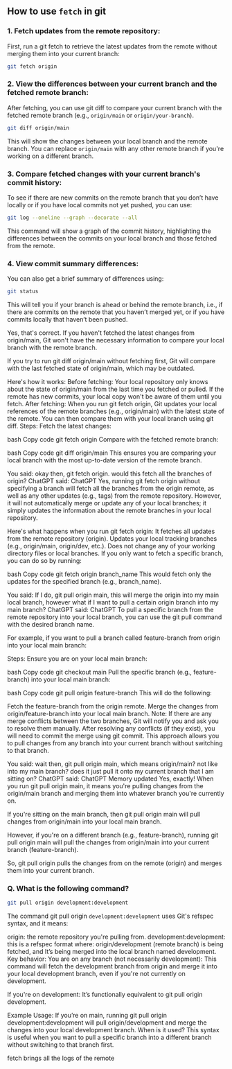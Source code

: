 ## How to use `fetch` in git

### 1. Fetch updates from the remote repository:
First, run a git fetch to retrieve the latest updates from the remote without merging them into your current branch:

```bash
git fetch origin
```

### 2. View the differences between your current branch and the fetched remote branch:
After fetching, you can use git diff to compare your current branch with the fetched remote branch (e.g., `origin/main` or `origin/your-branch`).

```bash
git diff origin/main
```
This will show the changes between your local branch and the remote branch. You can replace `origin/main` with any other remote branch if you're working on a different branch.

### 3. Compare fetched changes with your current branch's commit history:
To see if there are new commits on the remote branch that you don’t have locally or if you have local commits not yet pushed, you can use:

```bash
git log --oneline --graph --decorate --all
```

This command will show a graph of the commit history, highlighting the differences between the commits on your local branch and those fetched from the remote.

### 4. View commit summary differences:
You can also get a brief summary of differences using:
```bash
git status
```
This will tell you if your branch is ahead or behind the remote branch, i.e., if there are commits on the remote that you haven’t merged yet, or if you have commits locally that haven’t been pushed.

Yes, that's correct. If you haven't fetched the latest changes from origin/main, Git won't have the necessary information to compare your local branch with the remote branch.

If you try to run git diff origin/main without fetching first, Git will compare with the last fetched state of origin/main, which may be outdated.

Here's how it works:
Before fetching: Your local repository only knows about the state of origin/main from the last time you fetched or pulled. If the remote has new commits, your local copy won't be aware of them until you fetch.
After fetching: When you run git fetch origin, Git updates your local references of the remote branches (e.g., origin/main) with the latest state of the remote. You can then compare them with your local branch using git diff.
Steps:
Fetch the latest changes:

bash
Copy code
git fetch origin
Compare with the fetched remote branch:

bash
Copy code
git diff origin/main
This ensures you are comparing your local branch with the most up-to-date version of the remote branch.






You said:
okay then, git fetch origin. would this fetch all the branches of origin?
ChatGPT said:
ChatGPT
Yes, running git fetch origin without specifying a branch will fetch all the branches from the origin remote, as well as any other updates (e.g., tags) from the remote repository. However, it will not automatically merge or update any of your local branches; it simply updates the information about the remote branches in your local repository.

Here's what happens when you run git fetch origin:
It fetches all updates from the remote repository (origin).
Updates your local tracking branches (e.g., origin/main, origin/dev, etc.).
Does not change any of your working directory files or local branches.
If you only want to fetch a specific branch, you can do so by running:

bash
Copy code
git fetch origin branch_name
This would fetch only the updates for the specified branch (e.g., branch_name).






You said:
If I do, git pull origin main, this will merge the origin into my main local branch, however what if I want to pull a certain origin branch into my main branch?
ChatGPT said:
ChatGPT
To pull a specific branch from the remote repository into your local branch, you can use the git pull command with the desired branch name.

For example, if you want to pull a branch called feature-branch from origin into your local main branch:

Steps:
Ensure you are on your local main branch:

bash
Copy code
git checkout main
Pull the specific branch (e.g., feature-branch) into your local main branch:

bash
Copy code
git pull origin feature-branch
This will do the following:

Fetch the feature-branch from the origin remote.
Merge the changes from origin/feature-branch into your local main branch.
Note:
If there are any merge conflicts between the two branches, Git will notify you and ask you to resolve them manually.
After resolving any conflicts (if they exist), you will need to commit the merge using git commit.
This approach allows you to pull changes from any branch into your current branch without switching to that branch.






You said:
wait then, git pull origin main, which means origin/main? not like into my main branch? does it just pull it onto my current branch that I am sitting on?
ChatGPT said:
ChatGPT
Memory updated
Yes, exactly! When you run git pull origin main, it means you're pulling changes from the origin/main branch and merging them into whatever branch you're currently on.

If you're sitting on the main branch, then git pull origin main will pull changes from origin/main into your local main branch.

However, if you're on a different branch (e.g., feature-branch), running git pull origin main will pull the changes from origin/main into your current branch (feature-branch).

So, git pull origin <branch> pulls the changes from <branch> on the remote (origin) and merges them into your current branch.


### Q. What is the following command?
```bash
git pull origin development:development
```

The command git pull origin `development:development` uses Git's refspec syntax, and it means:

origin: the remote repository you're pulling from.
development:development: this is a refspec format where:
origin/development (remote branch) is being fetched, and
It’s being merged into the local branch named development.
Key behavior:
You are on any branch (not necessarily development): This command will fetch the development branch from origin and merge it into your local development branch, even if you're not currently on development.

If you're on development: It’s functionally equivalent to git pull origin development.

Example Usage:
If you’re on main, running git pull origin development:development will pull origin/development and merge the changes into your local development branch.
When is it used?
This syntax is useful when you want to pull a specific branch into a different branch without switching to that branch first.

fetch brings all the logs of the remote